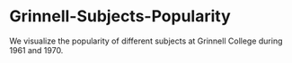 # Grinnell-Subjects-Popularity
We visualize the popularity of different subjects at Grinnell College during 1961 and 1970.

